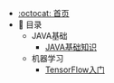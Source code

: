 - [:octocat: 首页](/README)
- :memo: 目录
   - JAVA基础
       - [JAVA基础知识](/md/java/2022-03-21-JAVA基础知识.md)
   - 机器学习
       - [TensorFlow入门](/md/java/2022-04-06-TensorFlow入门.md)
